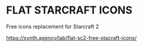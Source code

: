 FLAT STARCRAFT ICONS
==============

Free icons replacement for Starcraft 2

https://synth.agency/lab/flat-sc2-free-stacraft-icons/
